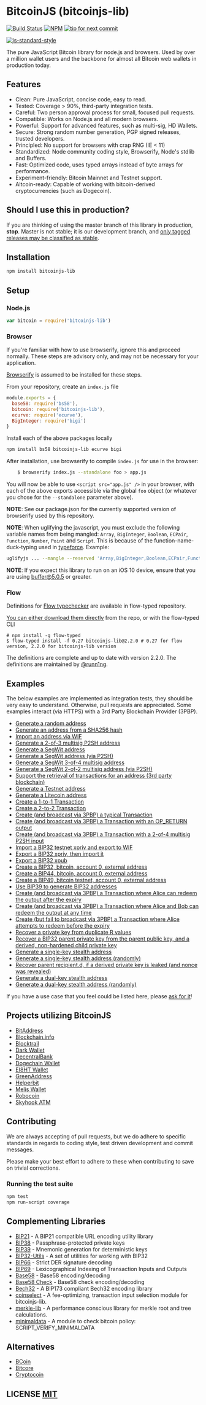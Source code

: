 # BitcoinJS (bitcoinjs-lib)
[![Build Status](https://travis-ci.org/bitcoinjs/bitcoinjs-lib.png?branch=master)](https://travis-ci.org/bitcoinjs/bitcoinjs-lib)
[![NPM](https://img.shields.io/npm/v/bitcoinjs-lib.svg)](https://www.npmjs.org/package/bitcoinjs-lib)
[![tip for next commit](https://tip4commit.com/projects/735.svg)](http://tip4commit.com/projects/735)

[![js-standard-style](https://cdn.rawgit.com/feross/standard/master/badge.svg)](https://github.com/feross/standard)


The pure JavaScript Bitcoin library for node.js and browsers.
Used by over a million wallet users and the backbone for almost all Bitcoin web wallets in production today.


## Features
- Clean: Pure JavaScript, concise code, easy to read.
- Tested: Coverage > 90%, third-party integration tests.
- Careful: Two person approval process for small, focused pull requests.
- Compatible: Works on Node.js and all modern browsers.
- Powerful: Support for advanced features, such as multi-sig, HD Wallets.
- Secure: Strong random number generation, PGP signed releases, trusted developers.
- Principled: No support for browsers with crap RNG (IE < 11)
- Standardized: Node community coding style, Browserify, Node's stdlib and Buffers.
- Fast: Optimized code, uses typed arrays instead of byte arrays for performance.
- Experiment-friendly: Bitcoin Mainnet and Testnet support.
- Altcoin-ready: Capable of working with bitcoin-derived cryptocurrencies (such as Dogecoin).


## Should I use this in production?
If you are thinking of using the master branch of this library in production, **stop**.
Master is not stable; it is our development branch, and [only tagged releases may be classified as stable](https://github.com/bitcoinjs/bitcoinjs-lib/tags).


## Installation
``` bash
npm install bitcoinjs-lib
```

## Setup
### Node.js
``` javascript
var bitcoin = require('bitcoinjs-lib')
```

### Browser
If you're familiar with how to use browserify, ignore this and proceed normally.
These steps are advisory only,  and may not be necessary for your application.

[Browserify](https://github.com/substack/node-browserify) is assumed to be installed for these steps.

From your repository, create an `index.js` file
``` javascript
module.exports = {
  base58: require('bs58'),
  bitcoin: require('bitcoinjs-lib'),
  ecurve: require('ecurve'),
  BigInteger: require('bigi')
}
```

Install each of the above packages locally
``` bash
npm install bs58 bitcoinjs-lib ecurve bigi
```

After installation, use browserify to compile `index.js` for use in the browser:
``` bash
    $ browserify index.js --standalone foo > app.js
```

You will now be able to use `<script src="app.js" />` in your browser, with each of the above exports accessible via the global `foo` object (or whatever you chose for the `--standalone` parameter above).

**NOTE**: See our package.json for the currently supported version of browserify used by this repository.

**NOTE**: When uglifying the javascript, you must exclude the following variable names from being mangled: `Array`, `BigInteger`, `Boolean`, `ECPair`, `Function`, `Number`, `Point` and `Script`.
This is because of the function-name-duck-typing used in [typeforce](https://github.com/dcousens/typeforce).
Example:
``` bash
uglifyjs ... --mangle --reserved 'Array,BigInteger,Boolean,ECPair,Function,Number,Point'
```

**NOTE**: If you expect this library to run on an iOS 10 device, ensure that you are using [buffer@5.0.5](https://github.com/feross/buffer/pull/155) or greater.

### Flow
Definitions for [Flow typechecker](https://flowtype.org/) are available in flow-typed repository.

[You can either download them directly](https://github.com/flowtype/flow-typed/blob/master/definitions/npm/bitcoinjs-lib_v2.x.x/flow_v0.17.x-/bitcoinjs-lib_v2.x.x.js) from the repo, or with the flow-typed CLI

    # npm install -g flow-typed
    $ flow-typed install -f 0.27 bitcoinjs-lib@2.2.0 # 0.27 for flow version, 2.2.0 for bitcoinjs-lib version

The definitions are complete and up to date with version 2.2.0. The definitions are maintained by [@runn1ng](https://github.com/runn1ng).

## Examples
The below examples are implemented as integration tests, they should be very easy to understand.
Otherwise, pull requests are appreciated.
Some examples interact (via HTTPS) with a 3rd Party Blockchain Provider (3PBP).

- [Generate a random address](https://github.com/bitcoinjs/bitcoinjs-lib/blob/ae8422d/test/integration/addresses.js#L12)
- [Generate an address from a SHA256 hash](https://github.com/bitcoinjs/bitcoinjs-lib/blob/ae8422d/test/integration/addresses.js#L19)
- [Import an address via WIF](https://github.com/bitcoinjs/bitcoinjs-lib/blob/ae8422d/test/integration/addresses.js#L29)
- [Generate a 2-of-3 multisig P2SH address](https://github.com/bitcoinjs/bitcoinjs-lib/blob/ae8422d/test/integration/addresses.js#L36)
- [Generate a SegWit address](https://github.com/bitcoinjs/bitcoinjs-lib/blob/ae8422d/test/integration/addresses.js:61)
- [Generate a SegWit address (via P2SH)](https://github.com/bitcoinjs/bitcoinjs-lib/blob/ae8422d/test/integration/addresses.js:50)
- [Generate a SegWit 3-of-4 multisig address](https://github.com/bitcoinjs/bitcoinjs-lib/blob/ae8422d/test/integration/addresses.js:85)
- [Generate a SegWit 2-of-2 multisig address (via P2SH)](https://github.com/bitcoinjs/bitcoinjs-lib/blob/ae8422d/test/integration/addresses.js:71)
- [Support the retrieval of transactions for an address (3rd party blockchain)](https://github.com/bitcoinjs/bitcoinjs-lib/blob/ae8422d/test/integration/addresses.js#L52)
- [Generate a Testnet address](https://github.com/bitcoinjs/bitcoinjs-lib/blob/ae8422d/test/integration/addresses.js#L73)
- [Generate a Litecoin address](https://github.com/bitcoinjs/bitcoinjs-lib/blob/ae8422d/test/integration/addresses.js#L83)
- [Create a 1-to-1 Transaction](https://github.com/bitcoinjs/bitcoinjs-lib/blob/ae8422d/test/integration/transactions.js#L14)
- [Create a 2-to-2 Transaction](https://github.com/bitcoinjs/bitcoinjs-lib/blob/ae8422d/test/integration/transactions.js#L28)
- [Create (and broadcast via 3PBP) a typical Transaction](https://github.com/bitcoinjs/bitcoinjs-lib/blob/ae8422d/test/integration/transactions.js#L46)
- [Create (and broadcast via 3PBP) a Transaction with an OP\_RETURN output](https://github.com/bitcoinjs/bitcoinjs-lib/blob/ae8422d/test/integration/transactions.js#L88)
- [Create (and broadcast via 3PBP) a Transaction with a 2-of-4 multisig P2SH input](https://github.com/bitcoinjs/bitcoinjs-lib/blob/ae8422d/test/integration/transactions.js#L115)
- [Import a BIP32 testnet xpriv and export to WIF](https://github.com/bitcoinjs/bitcoinjs-lib/blob/ae8422d/test/integration/bip32.js#L8)
- [Export a BIP32 xpriv, then import it](https://github.com/bitcoinjs/bitcoinjs-lib/blob/ae8422d/test/integration/bip32.js#L15)
- [Export a BIP32 xpub](https://github.com/bitcoinjs/bitcoinjs-lib/blob/ae8422d/test/integration/bip32.js#L26)
- [Create a BIP32, bitcoin, account 0, external address](https://github.com/bitcoinjs/bitcoinjs-lib/blob/ae8422d/test/integration/bip32.js#L35)
- [Create a BIP44, bitcoin, account 0, external address](https://github.com/bitcoinjs/bitcoinjs-lib/blob/ae8422d/test/integration/bip32.js#L50)
- [Create a BIP49, bitcoin testnet, account 0, external address](https://github.com/bitcoinjs/bitcoinjs-lib/blob/ae8422d/test/integration/bip32.js#L66)
- [Use BIP39 to generate BIP32 addresses](https://github.com/bitcoinjs/bitcoinjs-lib/blob/ae8422d/test/integration/bip32.js#L83)
- [Create (and broadcast via 3PBP) a Transaction where Alice can redeem the output after the expiry](https://github.com/bitcoinjs/bitcoinjs-lib/blob/ae8422d/test/integration/cltv.js#L37)
- [Create (and broadcast via 3PBP) a Transaction where Alice and Bob can redeem the output at any time](https://github.com/bitcoinjs/bitcoinjs-lib/blob/ae8422d/test/integration/cltv.js#L71)
- [Create (but fail to broadcast via 3PBP) a Transaction where Alice attempts to redeem before the expiry](https://github.com/bitcoinjs/bitcoinjs-lib/blob/ae8422d/test/integration/cltv.js#L104)
- [Recover a private key from duplicate R values](https://github.com/bitcoinjs/bitcoinjs-lib/blob/ae8422d/test/integration/crypto.js#L14)
- [Recover a BIP32 parent private key from the parent public key, and a derived, non-hardened child private key](https://github.com/bitcoinjs/bitcoinjs-lib/blob/ae8422d/test/integration/crypto.js#L115)
- [Generate a single-key stealth address](https://github.com/bitcoinjs/bitcoinjs-lib/blob/ae8422d/test/integration/stealth.js#L70:)
- [Generate a single-key stealth address (randomly)](https://github.com/bitcoinjs/bitcoinjs-lib/blob/ae8422d/test/integration/stealth.js#L89:)
- [Recover parent recipient.d, if a derived private key is leaked (and nonce was revealed)](https://github.com/bitcoinjs/bitcoinjs-lib/blob/ae8422d/test/integration/stealth.js#L105)
- [Generate a dual-key stealth address](https://github.com/bitcoinjs/bitcoinjs-lib/blob/ae8422d/test/integration/stealth.js#L122)
- [Generate a dual-key stealth address (randomly)](https://github.com/bitcoinjs/bitcoinjs-lib/blob/ae8422d/test/integration/stealth.js#L145)

If you have a use case that you feel could be listed here, please [ask for it](https://github.com/bitcoinjs/bitcoinjs-lib/issues/new)!


## Projects utilizing BitcoinJS
- [BitAddress](https://www.bitaddress.org)
- [Blockchain.info](https://blockchain.info/wallet)
- [Blocktrail](https://www.blocktrail.com/)
- [Dark Wallet](https://www.darkwallet.is/)
- [DecentralBank](http://decentralbank.com/)
- [Dogechain Wallet](https://dogechain.info)
- [EI8HT Wallet](http://ei8.ht/)
- [GreenAddress](https://greenaddress.it)
- [Helperbit](https://helperbit.com)
- [Melis Wallet](https://melis.io)
- [Robocoin](https://wallet.robocoin.com)
- [Skyhook ATM](http://projectskyhook.com)


## Contributing
We are always accepting of pull requests, but we do adhere to specific standards in regards to coding style, test driven development and commit messages.

Please make your best effort to adhere to these when contributing to save on trivial corrections.


### Running the test suite

``` bash
npm test
npm run-script coverage
```

## Complementing Libraries
- [BIP21](https://github.com/bitcoinjs/bip21) - A BIP21 compatible URL encoding utility library
- [BIP38](https://github.com/bitcoinjs/bip38) - Passphrase-protected private keys
- [BIP39](https://github.com/bitcoinjs/bip39) - Mnemonic generation for deterministic keys
- [BIP32-Utils](https://github.com/bitcoinjs/bip32-utils) - A set of utilities for working with BIP32
- [BIP66](https://github.com/bitcoinjs/bip66) - Strict DER signature decoding
- [BIP69](https://github.com/bitcoinjs/bip69) - Lexicographical Indexing of Transaction Inputs and Outputs
- [Base58](https://github.com/cryptocoinjs/bs58) - Base58 encoding/decoding
- [Base58 Check](https://github.com/bitcoinjs/bs58check) - Base58 check encoding/decoding
- [Bech32](https://github.com/bitcoinjs/bech32) - A BIP173 compliant Bech32 encoding library
- [coinselect](https://github.com/bitcoinjs/coinselect) - A fee-optimizing, transaction input selection module for bitcoinjs-lib.
- [merkle-lib](https://github.com/bitcoinjs/merkle-lib) - A performance conscious library for merkle root and tree calculations.
- [minimaldata](https://github.com/bitcoinjs/minimaldata) - A module to check bitcoin policy: SCRIPT_VERIFY_MINIMALDATA


## Alternatives
- [BCoin](https://github.com/indutny/bcoin)
- [Bitcore](https://github.com/bitpay/bitcore)
- [Cryptocoin](https://github.com/cryptocoinjs/cryptocoin)


## LICENSE [MIT](LICENSE)
